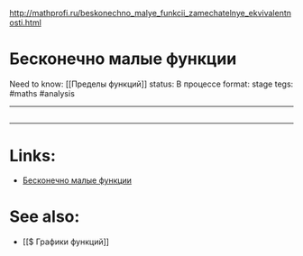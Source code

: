 http://mathprofi.ru/beskonechno_malye_funkcii_zamechatelnye_ekvivalentnosti.html

# Бесконечно малые функции
Need to know: [[Пределы функций]]
status: В процессе
format: stage
tegs: #maths #analysis 

---
## 


---

# Links:
- [Бесконечно малые функции](http://mathprofi.ru/beskonechno_malye_funkcii_zamechatelnye_ekvivalentnosti.html)

# See also:
- [[$ Графики функций]]


